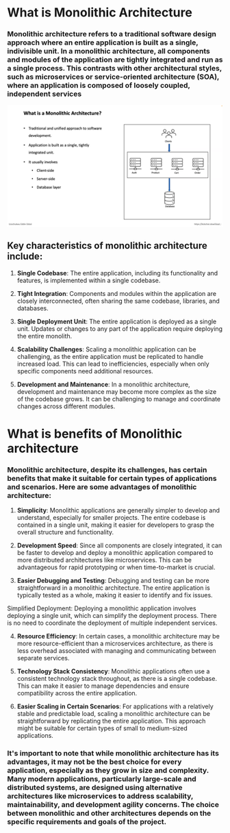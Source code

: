 # What is Monolithic Architecture


### Monolithic architecture refers to a traditional software design approach where an entire application is built as a single, indivisible unit. In a monolithic architecture, all components and modules of the application are tightly integrated and run as a single process. This contrasts with other architectural styles, such as microservices or service-oriented architecture (SOA), where an application is composed of loosely coupled, independent services

<img src="../public/images/Monolithic-Architecture.png" alt="Monolithic-Architecture">


## Key characteristics of monolithic architecture include:

1. **Single Codebase**: The entire application, including its functionality and features, is implemented within a single codebase.

2. **Tight Integration**: Components and modules within the application are closely interconnected, often sharing the same codebase, libraries, and databases.

3. **Single Deployment Unit**: The entire application is deployed as a single unit. Updates or changes to any part of the application require deploying the entire monolith.

4. **Scalability Challenges**: Scaling a monolithic application can be challenging, as the entire application must be replicated to handle increased load. This can lead to inefficiencies, especially when only specific components need additional resources.

5. **Development and Maintenance**: In a monolithic architecture, development and maintenance may become more complex as the size of the codebase grows. It can be challenging to manage and coordinate changes across different modules.




# What is benefits of Monolithic architecture


### Monolithic architecture, despite its challenges, has certain benefits that make it suitable for certain types of applications and scenarios. Here are some advantages of monolithic architecture:

1. **Simplicity**: Monolithic applications are generally simpler to develop and understand, especially for smaller projects. The entire codebase is contained in a single unit, making it easier for developers to grasp the overall structure and functionality.

2. **Development Speed**: Since all components are closely integrated, it can be faster to develop and deploy a monolithic application compared to more distributed architectures like microservices. This can be advantageous for rapid prototyping or when time-to-market is crucial.

3. **Easier Debugging and Testing**: Debugging and testing can be more straightforward in a monolithic architecture. The entire application is typically tested as a whole, making it easier to identify and fix issues.

Simplified Deployment: Deploying a monolithic application involves deploying a single unit, which can simplify the deployment process. There is no need to coordinate the deployment of multiple independent services.

4. **Resource Efficiency**: In certain cases, a monolithic architecture may be more resource-efficient than a microservices architecture, as there is less overhead associated with managing and communicating between separate services.

5. **Technology Stack Consistency**: Monolithic applications often use a consistent technology stack throughout, as there is a single codebase. This can make it easier to manage dependencies and ensure compatibility across the entire application.

6. **Easier Scaling in Certain Scenarios**: For applications with a relatively stable and predictable load, scaling a monolithic architecture can be straightforward by replicating the entire application. This approach might be suitable for certain types of small to medium-sized applications.


### It's important to note that while monolithic architecture has its advantages, it may not be the best choice for every application, especially as they grow in size and complexity. Many modern applications, particularly large-scale and distributed systems, are designed using alternative architectures like microservices to address scalability, maintainability, and development agility concerns. The choice between monolithic and other architectures depends on the specific requirements and goals of the project.